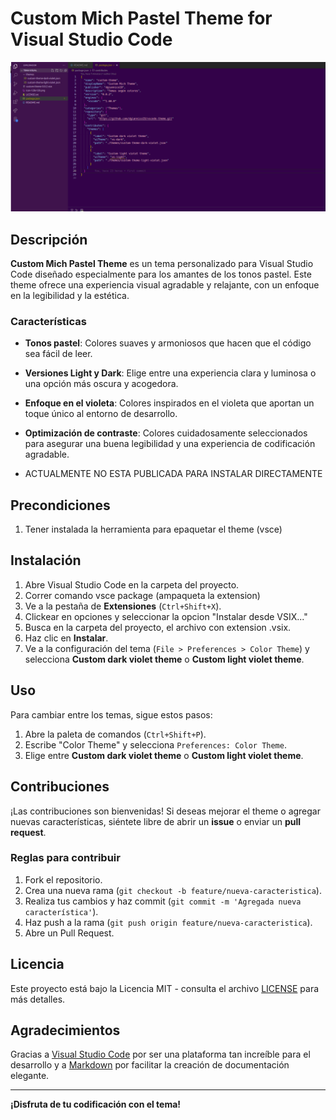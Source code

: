 # Custom Mich Pastel Theme for Visual Studio Code

![Theme Preview](./preview.png)

## Descripción

**Custom Mich Pastel Theme** es un tema personalizado para Visual Studio Code diseñado especialmente para los amantes de los tonos pastel. Este theme ofrece una experiencia visual agradable y relajante, con un enfoque en la legibilidad y la estética. 

### Características

- **Tonos pastel**: Colores suaves y armoniosos que hacen que el código sea fácil de leer.
- **Versiones Light y Dark**: Elige entre una experiencia clara y luminosa o una opción más oscura y acogedora.
- **Enfoque en el violeta**: Colores inspirados en el violeta que aportan un toque único al entorno de desarrollo.
- **Optimización de contraste**: Colores cuidadosamente seleccionados para asegurar una buena legibilidad y una experiencia de codificación agradable.

- ACTUALMENTE NO ESTA PUBLICADA PARA INSTALAR DIRECTAMENTE 

## Precondiciones

1. Tener instalada la herramienta para epaquetar el theme (vsce)

## Instalación

1. Abre Visual Studio Code en la carpeta del proyecto.
2. Correr comando vsce package (ampaqueta la extension)
3. Ve a la pestaña de **Extensiones** (`Ctrl+Shift+X`).
4. Clickear en opciones y seleccionar la opcion "Instalar desde VSIX..."
5. Busca en la carpeta del proyecto, el archivo con extension .vsix.
4. Haz clic en **Instalar**.
5. Ve a la configuración del tema (`File > Preferences > Color Theme`) y selecciona **Custom dark violet theme** o **Custom light violet theme**.

## Uso

Para cambiar entre los temas, sigue estos pasos:

1. Abre la paleta de comandos (`Ctrl+Shift+P`).
2. Escribe "Color Theme" y selecciona `Preferences: Color Theme`.
3. Elige entre **Custom dark violet theme** o **Custom light violet theme**.

## Contribuciones

¡Las contribuciones son bienvenidas! Si deseas mejorar el theme o agregar nuevas características, siéntete libre de abrir un **issue** o enviar un **pull request**.

### Reglas para contribuir

1. Fork el repositorio.
2. Crea una nueva rama (`git checkout -b feature/nueva-caracteristica`).
3. Realiza tus cambios y haz commit (`git commit -m 'Agregada nueva característica'`).
4. Haz push a la rama (`git push origin feature/nueva-caracteristica`).
5. Abre un Pull Request.

## Licencia

Este proyecto está bajo la Licencia MIT - consulta el archivo [LICENSE](LICENSE) para más detalles.

## Agradecimientos

Gracias a [Visual Studio Code](https://code.visualstudio.com/) por ser una plataforma tan increíble para el desarrollo y a [Markdown](https://www.markdownguide.org/) por facilitar la creación de documentación elegante.

---

**¡Disfruta de tu codificación con el tema!**
